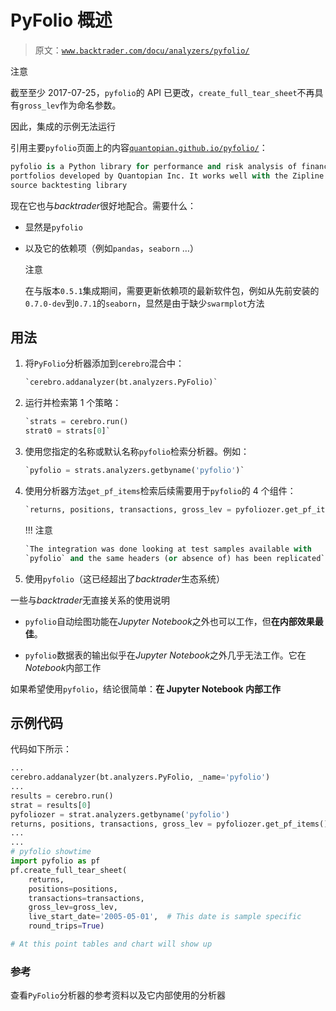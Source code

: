 # PyFolio 概述

> 原文：[`www.backtrader.com/docu/analyzers/pyfolio/`](https://www.backtrader.com/docu/analyzers/pyfolio/)

注意

截至至少 2017-07-25，`pyfolio`的 API 已更改，`create_full_tear_sheet`不再具有`gross_lev`作为命名参数。

因此，集成的示例无法运行

引用主要`pyfolio`页面上的内容[`quantopian.github.io/pyfolio/`](http://quantopian.github.io/pyfolio/)：

```py
pyfolio is a Python library for performance and risk analysis of financial
portfolios developed by Quantopian Inc. It works well with the Zipline open
source backtesting library
```

现在它也与*backtrader*很好地配合。需要什么：

+   显然是`pyfolio`

+   以及它的依赖项（例如`pandas`，`seaborn` …）

    注意

    在与版本`0.5.1`集成期间，需要更新依赖项的最新软件包，例如从先前安装的`0.7.0-dev`到`0.7.1`的`seaborn`，显然是由于缺少`swarmplot`方法

## 用法

1.  将`PyFolio`分析器添加到`cerebro`混合中：

    ```py
    `cerebro.addanalyzer(bt.analyzers.PyFolio)` 
    ```

1.  运行并检索第 1 个策略：

    ```py
    `strats = cerebro.run()
    strat0 = strats[0]` 
    ```

1.  使用您指定的名称或默认名称`pyfolio`检索分析器。例如：

    ```py
    `pyfolio = strats.analyzers.getbyname('pyfolio')` 
    ```

1.  使用分析器方法`get_pf_items`检索后续需要用于`pyfolio`的 4 个组件：

    ```py
    `returns, positions, transactions, gross_lev = pyfoliozer.get_pf_items()` 
    ```

    !!! 注意

    ```py
    `The integration was done looking at test samples available with
    `pyfolio` and the same headers (or absence of) has been replicated` 
    ```

1.  使用`pyfolio`（这已经超出了*backtrader*生态系统）

一些与*backtrader*无直接关系的使用说明

+   `pyfolio`自动绘图功能在*Jupyter Notebook*之外也可以工作，但**在内部效果最佳**。

+   `pyfolio`数据表的输出似乎在*Jupyter Notebook*之外几乎无法工作。它在*Notebook*内部工作

如果希望使用`pyfolio`，结论很简单：**在 Jupyter Notebook 内部工作**

## 示例代码

代码如下所示：

```py
...
cerebro.addanalyzer(bt.analyzers.PyFolio, _name='pyfolio')
...
results = cerebro.run()
strat = results[0]
pyfoliozer = strat.analyzers.getbyname('pyfolio')
returns, positions, transactions, gross_lev = pyfoliozer.get_pf_items()
...
...
# pyfolio showtime
import pyfolio as pf
pf.create_full_tear_sheet(
    returns,
    positions=positions,
    transactions=transactions,
    gross_lev=gross_lev,
    live_start_date='2005-05-01',  # This date is sample specific
    round_trips=True)

# At this point tables and chart will show up
```

### 参考

查看`PyFolio`分析器的参考资料以及它内部使用的分析器
